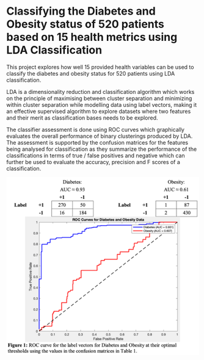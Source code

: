 # Classifying the Diabetes and Obesity status of 520 patients based on 15 health metrics using LDA Classification

This project explores how well 15 provided health variables can be used to classify the diabetes and obesity status for 520 patients using LDA classification.

LDA is a dimensionality reduction and classification algorithm which works on the principle of maximising between cluster separation and minimizing within cluster separation while modelling data using label vectors, making it an effective supervised algorithm to explore datasets where two features and their merit as classification bases needs to be explored.

The classifier assessment is done using ROC curves which graphically evaluates the overall performance of binary clusterings produced by LDA. The assessment is supported by the confusion matrices for the features being analysed for classification as they summarize the performance of the classifications in terms of true / false positives and negative which can further be used to evaluate the accuracy, precision and F scores of a classification.

<p align="center">
    <img src="lda-classification.png" alt="LDA Classification ROC Curve" title="LDA Classification ROC Curve and Confusion Matrices for Diabetes and Obesity width: auto; height: auto; max-width: 100%; max-height: 100%;">
</p>